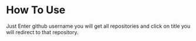# How To Use
Just Enter github username you will get all repositories and click on title you will
redirect to that repository.


